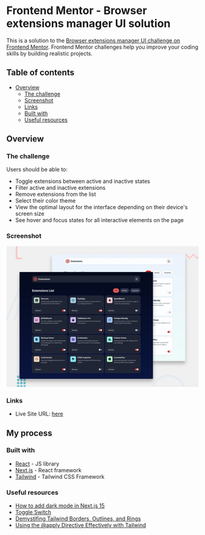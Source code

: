 # Frontend Mentor - Browser extensions manager UI solution

This is a solution to the [Browser extensions manager UI challenge on Frontend Mentor](https://www.frontendmentor.io/challenges/browser-extension-manager-ui-yNZnOfsMAp). Frontend Mentor challenges help you improve your coding skills by building realistic projects. 

## Table of contents

- [Overview](#overview)
  - [The challenge](#the-challenge)
  - [Screenshot](#screenshot)
  - [Links](#links)
  - [Built with](#built-with)
  - [Useful resources](#useful-resources)

## Overview

### The challenge

Users should be able to:

- Toggle extensions between active and inactive states
- Filter active and inactive extensions
- Remove extensions from the list
- Select their color theme
- View the optimal layout for the interface depending on their device's screen size
- See hover and focus states for all interactive elements on the page

### Screenshot

![Preview](./preview.jpg)

### Links

- Live Site URL: [here](https://extensions-manager-two.vercel.app/)

## My process

### Built with

- [React](https://reactjs.org/) - JS library
- [Next.js](https://nextjs.org/) - React framework
- [Tailwind](https://tailwindcss.com/) - Tailwind CSS Framework

### Useful resources

- [How to add dark mode in Next.js 15](https://sujalvanjare.vercel.app/blog/dark-mode-nextjs15-tailwind-v4)
- [Toggle Switch](https://www.w3schools.com/howto/howto_css_switch.asp)
- [Demystifing Tailwind Borders, Outlines, and Rings](https://www.charlievuong.com/demystifing-tailwind-borders-outlines-and-rings)
- [Using the @apply Directive Effectively with Tailwind](https://dev.to/hitesh_developer/using-the-apply-directive-effectively-with-tailwind-css-1go7)